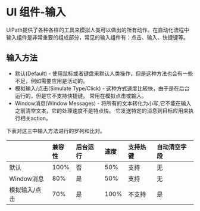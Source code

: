 # UI 组件-输入

UiPath提供了各种各样的工具来模拟人类可以做出的所有动作。在自动化流程中输入组件是非常重要的组成部分，常见的输入组件有：点击、输入、快捷键等。

## 输入方法

* 默认\(Default\) - 使用鼠标或者键盘来默认人类操作，但是这种方法也会有一些不足，例如需要应用是活动的。
* 模拟输入/点击\(Simulate Type/Click\) - 这种方式速度比较快，由于是在后台运行的，但是它不支持快捷键。 常用在模拟点击或输入。 
* Window消息\(Window Messages\) - 将所有的文本转化为小写,它不能在输入之前清空文本，它的处理速度不是特点快。 它发送特定的消息到目标应用来执行相关action。

下表对这三中输入方法进行的罗列和比对。

|  | 兼容性 | 后台运行 | 速度 | 支持热键 | 自动清空字段 |
| :--- | :--- | :--- | :--- | :--- | :--- |
| 默认 | 100% | 否 | 50% | 支持 | 无 |
| Window消息 | 80% | 是 | 50% | 支持 | 无 |
| 模拟输入/点击 | 70% | 是 | 100% | 不支持 | 是 |



